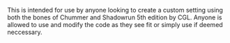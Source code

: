 This is intended for use by anyone looking to create a custom setting using both the bones of Chummer and Shadowrun 5th edition by CGL. Anyone is allowed to use and modify the code as they see fit or simply use if deemed neccessary.

